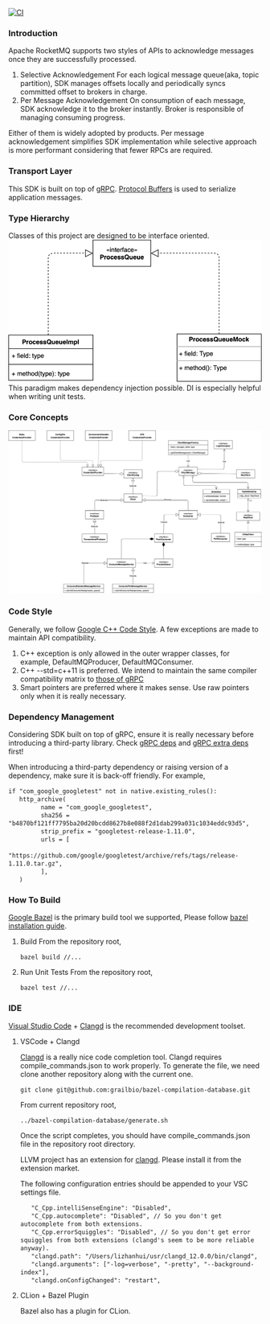 [![CI](https://github.com/apache/rocketmq-client-cpp/actions/workflows/main.yml/badge.svg)](https://github.com/lizhanhui/rocketmq-client-cpp/actions/workflows/main.yml)
### Introduction
Apache RocketMQ supports two styles of APIs to acknowledge messages once they are successfully processed.

1. Selective Acknowledgement
   For each logical message queue(aka, topic partition), SDK manages offsets locally and periodically syncs committed offset to brokers in charge.
2. Per Message Acknowledgement
   On consumption of each message, SDK acknowledge it to the broker instantly. Broker is responsible of managing consuming progress. 

Either of them is widely adopted by products. Per message acknowledgement simplifies SDK implementation while selective approach is more performant considering that fewer RPCs are required.

### Transport Layer

This SDK is built on top of [gRPC](https://grpc.io/). [Protocol Buffers](https://developers.google.com/protocol-buffers) is used to serialize application messages.

### Type Hierarchy
Classes of this project are designed to be interface oriented.
![Basic class hierarchy](docs/assets/BasicMode.png)
This paradigm makes dependency injection possible. DI is especially helpful when writing unit tests.

### Core Concepts
![Class Diagram](docs/assets/class_diagram.png)

### Code Style
Generally, we follow [Google C++ Code Style](https://google.github.io/styleguide/cppguide.html). A few exceptions are made to maintain API compatibility.
1. C++ exception is only allowed in the outer wrapper classes, for example, DefaultMQProducer, DefaultMQConsumer.
2. C++ --std=c++11 is preferred. We intend to maintain the same compiler compatibility matrix to [those of gRPC](https://github.com/grpc/grpc/blob/master/BUILDING.md)
3. Smart pointers are preferred where it makes sense. Use raw pointers only when it is really necessary.

### Dependency Management   
Considering SDK built on top of gRPC, ensure it is really necessary before introducing a third-party library. Check [gRPC deps](https://github.com/grpc/grpc/blob/master/bazel/grpc_deps.bzl) and [gRPC extra deps](https://github.com/grpc/grpc/blob/master/bazel/grpc_extra_deps.bzl) first!

When introducing a third-party dependency or raising version of a dependency, make sure it is back-off friendly. For example,
```
if "com_google_googletest" not in native.existing_rules():
   http_archive(
         name = "com_google_googletest",
         sha256 = "b4870bf121ff7795ba20d20bcdd8627b8e088f2d1dab299a031c1034eddc93d5",
         strip_prefix = "googletest-release-1.11.0",
         urls = [
            "https://github.com/google/googletest/archive/refs/tags/release-1.11.0.tar.gz",
         ],
   )
```

### How To Build
[Google Bazel](https://bazel.build/) is the primary build tool we supported, Please follow [bazel installation guide](https://docs.bazel.build/versions/main/install.html).


1. Build
   From the repository root, 
   ```
   bazel build //...
   ```
2. Run Unit Tests
   From the repository root,
   ```
   bazel test //...
   ```

### IDE
[Visual Studio Code](https://code.visualstudio.com/) + [Clangd](https://clangd.llvm.org/) is the recommended development toolset. 
1. VSCode + Clangd
   
   [Clangd](https://clangd.llvm.org/) is a really nice code completion tool. Clangd requires compile_commands.json to work properly. 
   To generate the file, we need clone another repository along with the current one.

   ```
   git clone git@github.com:grailbio/bazel-compilation-database.git
   ```
   From current repository root,

   ```
   ../bazel-compilation-database/generate.sh
   ```
   Once the script completes, you should have compile_commands.json file in the repository root directory.

   LLVM project has an extension for [clangd](https://marketplace.visualstudio.com/items?itemName=llvm-vs-code-extensions.vscode-clangd). Please install it from the extension market. 

   The following configuration entries should be appended to your VSC settings file.
   ```text
      "C_Cpp.intelliSenseEngine": "Disabled",
      "C_Cpp.autocomplete": "Disabled", // So you don't get autocomplete from both extensions.
      "C_Cpp.errorSquiggles": "Disabled", // So you don't get error squiggles from both extensions (clangd's seem to be more reliable anyway).
      "clangd.path": "/Users/lizhanhui/usr/clangd_12.0.0/bin/clangd",
      "clangd.arguments": ["-log=verbose", "-pretty", "--background-index"],
      "clangd.onConfigChanged": "restart",
   ```

2. CLion + Bazel Plugin
   
   Bazel also has a plugin for CLion.
